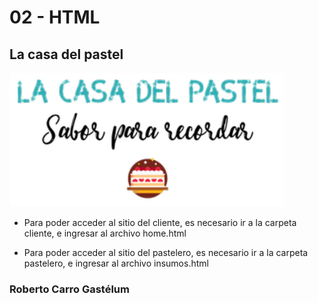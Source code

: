 # 02 - HTML

## La casa del pastel

![Logo](./Cliente/Logo.png "La casa del pastel")

- Para poder acceder al sitio del cliente, es necesario ir a la carpeta cliente, e ingresar al archivo home.html

- Para poder acceder al sitio del pastelero, es necesario ir a la carpeta pastelero, e ingresar al archivo insumos.html

### Roberto Carro Gastélum